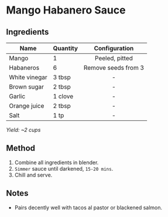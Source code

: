 # Mango Habanero Sauce

## Ingredients

| Name          | Quantity |    Configuration    |
| ------------- | -------- | :-----------------: |
| Mango         | 1        |   Peeled, pitted    |
| Habaneros     | 6        | Remove seeds from 3 |
| White vinegar | 3 tbsp   |          -          |
| Brown sugar   | 2 tbsp   |          -          |
| Garlic        | 1 clove  |          -          |
| Orange juice  | 2 tbsp   |          -          |
| Salt          | 1 tp     |          -          |

_Yield: ~2 cups_

## Method

1. Combine all ingredients in blender.
1. `Simmer` sauce until darkened, `15-20 mins`.
1. Chill and serve.

## Notes

- Pairs decently well with tacos al pastor or blackened salmon.
